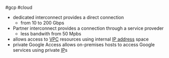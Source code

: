 #gcp #cloud 

- dedicated interconnect provides a direct connection
	- from 10 to 200 Gbps
- Partner interconnect provides a connection through a service proveder
	- less bandwith from 50 Mpbs
- allows access to [VPC](/techstack/gcp/VPC.md) resources using internal [IP address](/IP%20address) space
- private Google Access allows on-premises hosts to access Google services using private [IP](/IP)s